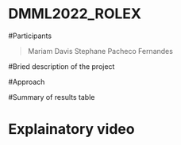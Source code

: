 # DMML2022_ROLEX

#Participants
> Mariam Davis
> Stephane Pacheco Fernandes

#Bried description of the project

#Approach

#Summary of results table

# Explainatory video
